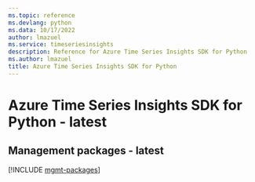 ```yaml
---
ms.topic: reference
ms.devlang: python
ms.data: 10/17/2022
author: lmazuel
ms.service: timeseriesinsights
description: Reference for Azure Time Series Insights SDK for Python
ms.author: lmazuel
title: Azure Time Series Insights SDK for Python
---
```

# Azure Time Series Insights SDK for Python - latest

## Management packages - latest
[!INCLUDE [mgmt-packages](time-series-insights-mgmt-index.md)]